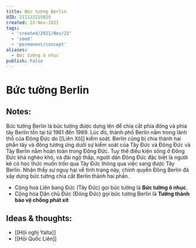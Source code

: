 ```yaml
---
title: Bức tường Berlin
UID: 211122215029
created: 22-Nov-2021
tags:
  - 'created/2021/Nov/22'
  - 'seed'
  - 'permanent/concept'
aliases:
  - Bức tường ô nhục
publish: False
---
```

# Bức tường Berlin

## Notes:
Bức tường Berlin là bức tường được dựng lên để chia cắt phía đông và phía tây Berlin tồn tại từ 1961 đến 1989. Lúc đó, thành phố Berlin nằm trong lãnh thổ của Đông Đức do [[Liên Xô]] kiểm soát. Berlin cũng bị chia thành hai phần tây và đông tương ứng dưới sự kiểm soát của Tây Đức và Đông Đức và Tây Berlin nằm hoàn toàn trong Đông Đức. Tuy thế điều kiện sống ở Đông Đức khá nghèo khó, và đãi ngộ thấp, người dân Đông Đức đặc biệt là người kẻ có học thức muốn trốn qua Tây Đức thông qua việc sang được Tây Berlin. Nhận thấy sự nguy hại về tình trạng này, chính quyền Đông Berlin đã xây dựng bức tường chia cắt Berlin thành hai phần.

- Cộng hoà Liên bang Đức (Tây Đức) gọi bức tường là **Bức tường ô nhục**.
- Cộng hòa Dân chủ Đức (Đông Đức) gọi bức tường Berlin là **Tường thành bảo vệ chống phát xít**

## Ideas & thoughts:
- [[Hội nghị Yalta]]
- [[Hội Quốc Liên]]


